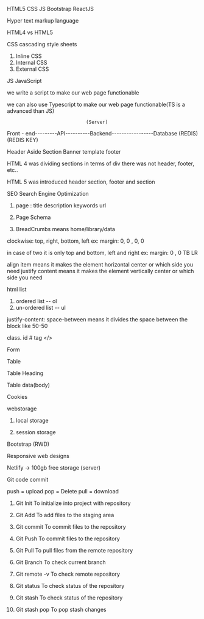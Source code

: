 HTML5
CSS
JS
Bootstrap
ReactJS

Hyper text markup language 

HTML4 vs HTML5

CSS
cascading style sheets
1. Inline CSS
2. Internal CSS
3. External CSS

JS
JavaScript

we write a script to make our web page functionable

we can also use Typescript to make our web page functionable(TS is a advanced than JS)

                                 (Server)
Front - end---------API----------Backend-----------------Database
                    (REDIS)
                    (REDIS KEY)










Header
Aside
Section
Banner
template
footer

HTML 4 was dividing sections in terms of div 
there was not header, footer, etc..

HTML 5 was introduced header section, footer and section

SEO
Search Engine Optimization

1. page :
title
description
keywords
url

2. Page Schema

3. BreadCrumbs means home/library/data

clockwise: top, right, bottom, left
ex: margin: 0,   0 ,    0,     0

in case of two
it is only top and bottom, left and right
ex: margin: 0 , 0
            TB  LR

align item means it makes the element horizontal center or which side you need
justify content means it makes the element vertically center or which side you need

html list
1. ordered list -- ol
2. un-ordered list -- ul

justify-content: space-between means it divides the space between the block like 50-50

class.
id #
tag </>

Form

Table

Table Heading 

Table data(body)

Cookies

webstorage

1. local storage

2. session storage

Bootstrap (RWD)

Responsive web designs

Netlify -> 100gb free storage (server)

Git code commit

push = upload
pop = Delete
pull = download

1. Git Init
To initialize into project with repository

2. Git Add
To add files to the staging area

3. Git commit 
To commit files to the repository

4. Git Push
To commit files to the repository

5. Git Pull
To pull files from the remote repository

6. Git Branch
To check current branch

7. Git remote -v
To check remote repository

8. Git status
To check status of the repository

9. Git stash
To check status of the repository

10. Git stash pop
To pop stash changes